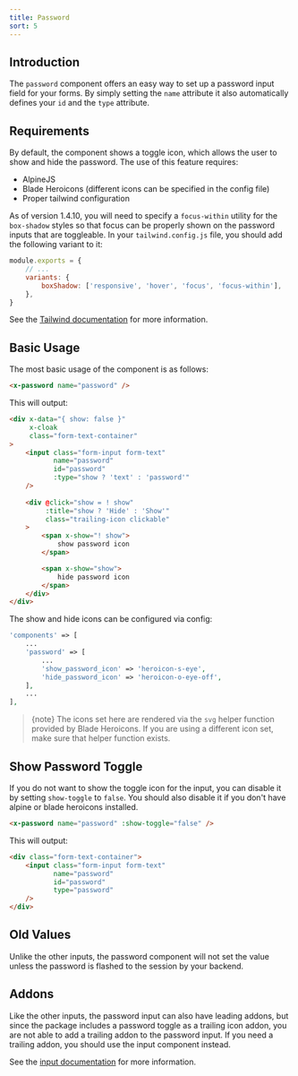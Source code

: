 ```yaml
---
title: Password
sort: 5
---
```


## Introduction

The `password` component offers an easy way to set up a password input field for your forms. By simply setting the `name` attribute it also automatically defines your `id` and the `type` attribute.

## Requirements

By default, the component shows a toggle icon, which allows the user to show and hide the password. The use of this feature requires:

- AlpineJS
- Blade Heroicons (different icons can be specified in the config file)
- Proper tailwind configuration

As of version 1.4.10, you will need to specify a `focus-within` utility for the `box-shadow` styles so that focus can be properly shown
on the password inputs that are toggleable. In your `tailwind.config.js` file, you should add the following variant to it:

```js
module.exports = {
    // ...
    variants: {
        boxShadow: ['responsive', 'hover', 'focus', 'focus-within'],
    },
}
```

See the [Tailwind documentation](https://tailwindcss.com/docs/pseudo-class-variants#focus-within) for more information.

## Basic Usage

The most basic usage of the component is as follows:

```html
<x-password name="password" />
```

This will output:

```html
<div x-data="{ show: false }"
     x-cloak 
     class="form-text-container"
>
    <input class="form-input form-text"
           name="password"
           id="password"
           :type="show ? 'text' : 'password'"
    />
    
    <div @click="show = ! show"
         :title="show ? 'Hide' : 'Show'"
         class="trailing-icon clickable"
    >
        <span x-show="! show">
            show password icon
        </span>

        <span x-show="show">
            hide password icon
        </span>
    </div>
</div>
```

The show and hide icons can be configured via config:

```php
'components' => [
    ...
    'password' => [
        ...
        'show_password_icon' => 'heroicon-s-eye',
        'hide_password_icon' => 'heroicon-o-eye-off',
    ],
    ...
],
```

> {note} The icons set here are rendered via the `svg` helper function provided by Blade Heroicons. If you are using a different icon set, make sure that helper function exists.

## Show Password Toggle

If you do not want to show the toggle icon for the input, you can disable it by setting `show-toggle` to `false`. You should also disable it if you don't have alpine or blade heroicons installed.

```html
<x-password name="password" :show-toggle="false" />
```

This will output:

```html
<div class="form-text-container">
    <input class="form-input form-text"
           name="password"
           id="password"
           type="password"
    />
</div>
```

## Old Values

Unlike the other inputs, the password component will not set the value unless the password is flashed to the session by your backend.

## Addons

Like the other inputs, the password input can also have leading addons, but since the package
includes a password toggle as a trailing icon addon, you are not able to add a trailing addon
to the password input. If you need a trailing addon, you should use the input component instead.

See the [input documentation](/docs/laravel-form-components/{version}/components/input#user-content-addons) for more information.
